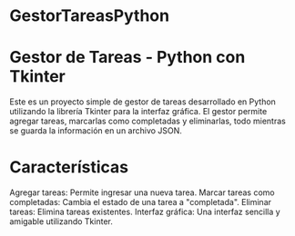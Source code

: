 ﻿# GestorTareasPython

# Gestor de Tareas - Python con Tkinter
Este es un proyecto simple de gestor de tareas desarrollado en Python utilizando la librería Tkinter para la interfaz gráfica. El gestor permite agregar tareas, marcarlas como completadas y eliminarlas, todo mientras se guarda la información en un archivo JSON.

# Características
Agregar tareas: Permite ingresar una nueva tarea.
Marcar tareas como completadas: Cambia el estado de una tarea a "completada".
Eliminar tareas: Elimina tareas existentes.
Interfaz gráfica: Una interfaz sencilla y amigable utilizando Tkinter.
